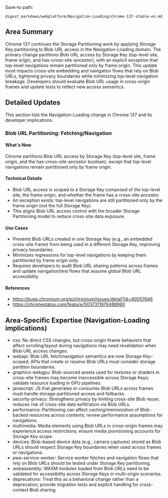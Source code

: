 Save-to path:
```text
digest_markdown/webplatform/Navigation-Loading/chrome-137-stable-en.md
```

## Area Summary

Chrome 137 continues the Storage Partitioning work by applying Storage Key partitioning to Blob URL access in the Navigation-Loading domain. The primary change partitions Blob URL access by Storage Key (top-level site, frame origin, and has-cross-site-ancestor), with an explicit exception that top-level navigations remain partitioned only by frame origin. This update most impacts cross-site embedding and navigation flows that rely on Blob URLs, tightening privacy boundaries while minimizing top-level navigation breakage. Developers should evaluate Blob URL usage in cross-origin frames and update tests to reflect new access semantics.

## Detailed Updates

This section lists the Navigation-Loading change in Chrome 137 and its developer implications.

### Blob URL Partitioning: Fetching/Navigation

#### What's New
Chrome partitions Blob URL access by Storage Key (top-level site, frame origin, and the has-cross-site-ancestor boolean), except that top-level navigations remain partitioned only by frame origin.

#### Technical Details
- Blob URL access is scoped to a Storage Key composed of the top-level site, the frame origin, and whether the frame has a cross-site ancestor.
- An exception exists: top-level navigations are still partitioned only by the frame origin (not the full Storage Key).
- This aligns Blob URL access control with the broader Storage Partitioning model to reduce cross-site data exposure.

#### Use Cases
- Prevents Blob URLs created in one Storage Key (e.g., an embedded cross-site frame) from being used in a different Storage Key, improving privacy boundaries.
- Minimizes regressions for top-level navigations by keeping them partitioned by frame origin only.
- Requires developers to audit Blob URL sharing patterns across frames and update navigation/test flows that assume global Blob URL accessibility.

#### References
- https://bugs.chromium.org/p/chromium/issues/detail?id=40057646
- https://chromestatus.com/feature/5037311976488960

## Area-Specific Expertise (Navigation-Loading implications)

- css: No direct CSS changes, but cross-origin iframe behaviors that affect scrolling/layout during navigations may need revalidation when Blob URL access changes.
- webapi: Blob URL fetch/navigation semantics are now Storage Key–scoped; APIs that create or resolve Blob URLs must consider storage partition boundaries.
- graphics-webgpu: Blob-sourced assets used for textures or shaders in cross-site frames may become inaccessible across Storage Keys; validate resource loading in GPU pipelines.
- javascript: JS that generates or consumes Blob URLs across frames must handle storage-partitioned access and fallbacks.
- security-privacy: Strengthens privacy by limiting cross-site Blob reuse; reduces risk of cross-site data exfiltration via Blob URLs.
- performance: Partitioning can affect caching/memoization of Blob-backed resources across contexts; review performance assumptions for navigations.
- multimedia: Media elements using Blob URLs in cross-origin frames may experience access restrictions; ensure media provisioning accounts for Storage Key scope.
- devices: Blob-based device data (e.g., camera captures) stored as Blob URLs should respect Storage Key boundaries when used across frames or navigations.
- pwa-service-worker: Service worker fetches and navigation flows that rely on Blob URLs should be tested under Storage Key partitioning.
- webassembly: WASM modules loaded from Blob URLs need to be validated for accessibility across Storage Keys in multi-origin scenarios.
- deprecations: Treat this as a behavioral change rather than a deprecation; provide migration tests and explicit handling for cross-context Blob sharing.